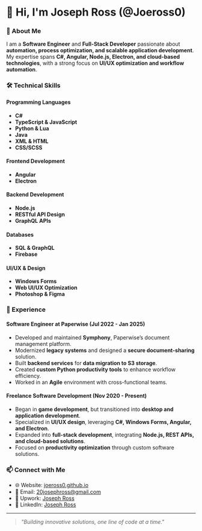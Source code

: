 # 👋 Hi, I'm Joseph Ross (@Joeross0)

### 🚀 About Me
I am a **Software Engineer** and **Full-Stack Developer** passionate about **automation, process optimization, and scalable application development**. My expertise spans **C#, Angular, Node.js, Electron, and cloud-based technologies**, with a strong focus on **UI/UX optimization and workflow automation**.

### 🛠️ Technical Skills

#### **Programming Languages**
- **C#**
- **TypeScript & JavaScript**
- **Python & Lua**
- **Java**
- **XML & HTML**
- **CSS/SCSS**

#### **Frontend Development**
- **Angular**
- **Electron**

#### **Backend Development**
- **Node.js**
- **RESTful API Design**
- **GraphQL APIs**

#### **Databases**
- **SQL & GraphQL**
- **Firebase**

#### **UI/UX & Design**
- **Windows Forms**
- **Web UI/UX Optimization**
- **Photoshop & Figma**

### 💼 Experience

#### **Software Engineer at Paperwise (Jul 2022 - Jan 2025)**
- Developed and maintained **Symphony**, Paperwise’s document management platform.
- Modernized **legacy systems** and designed a **secure document-sharing** solution.
- Built **backend services** for **data migration to S3 storage**.
- Created **custom Python productivity tools** to enhance workflow efficiency.
- Worked in an **Agile** environment with cross-functional teams.

#### **Freelance Software Development (Nov 2020 - Present)**
- Began in **game development**, but transitioned into **desktop and application development**.
- Specialized in **UI/UX design**, leveraging **C#, Windows Forms, Angular, and Electron**.
- Expanded into **full-stack development**, integrating **Node.js, REST APIs, and cloud-based solutions**.
- Focused on **productivity optimization** through custom software solutions.

### 📫 Connect with Me
- 🌐 Website: [joeross0.github.io](https://joeross0.github.io/)
- 📧 Email: [20josephross@gmail.com](mailto:20josephross@gmail.com)
- 💼 Upwork: [Joseph Ross](https://www.upwork.com/freelancers/~01878413bae6eac0a1)
- 🔗 LinkedIn: [Joseph Ross](https://www.linkedin.com/in/joseph-ross-461ab3200/)

---

> _"Building innovative solutions, one line of code at a time."_

